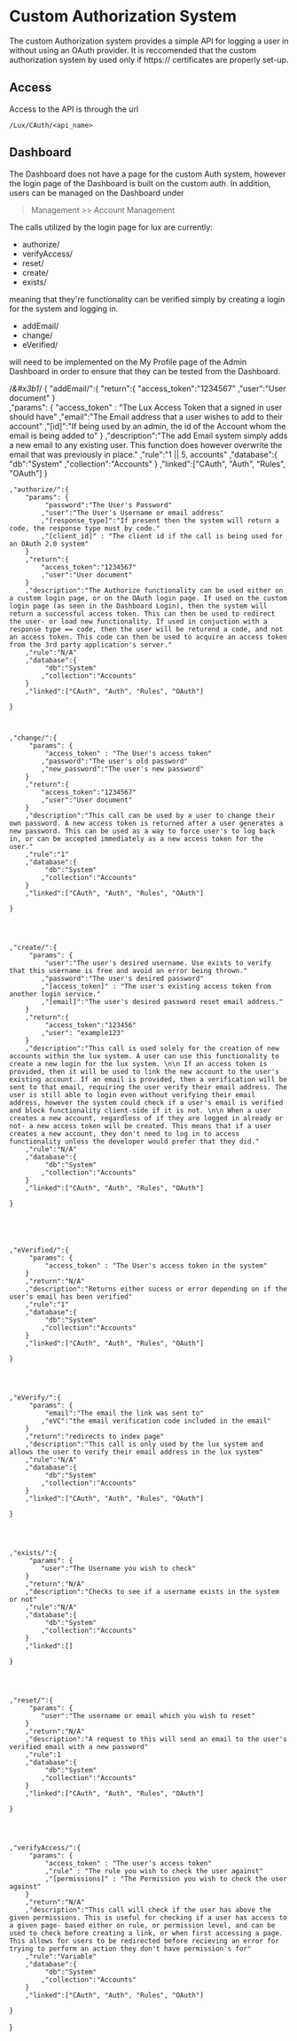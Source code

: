 # Custom Authorization System
The custom Authorization system provides a simple API for logging a user in without using an OAuth provider. It is reccomended that the custom authorization system by used only if https:// certificates are properly set-up.

## Access
Access to the API is through the url 

```
/Lux/CAuth/<api_name>
```

## Dashboard
The Dashboard does not have a page for the custom Auth system, however the login page of the Dashboard is built on the custom auth. In addition, users can be managed on the Dashboard under

>Management >> Account Management

The calls utilized by the login page for lux are currently:

* authorize/
* verifyAccess/
* reset/
* create/
* exists/

meaning that they're functionality can be verified simply by creating a login for the system and logging in.  

* addEmail/
* change/
* eVerified/

will need to be implemented on the My Profile page of the Admin Dashboard in order to ensure that they can be tested from the Dashboard.

/*&#x3b1*/
{
	 "addEmail/":{
		 "return":{
			"access_token":"1234567"
			,"user":"User document"
		}		
		,"params": {
			 "access_token" : "The Lux Access Token that a signed in user should have"
			,"email":"The Email address that a user wishes to add to their account"
			,"[id]":"If being used by an admin, the id of the Account whom the email is being added to"
		}
		,"description":"The add Email system simply adds a new email to any existing user. This function does however overwrite the email that was previously in place."
		,"rule":"1 || 5, accounts"
		,"database":{
			 "db":"System"
			,"collection":"Accounts"
		}
		,"linked":["CAuth", "Auth", "Rules", "OAuth"]
	}




	,"authorize/":{
		"params": {
			 "password":"The User's Password"
			,"user":"The User's Username or email address"
			,"[response_type]":"If present then the system will return a code, the response type must by code."
			,"[client_id]" : "The client id if the call is being used for an OAuth 2.0 system"
		}
		,"return":{
			"access_token":"1234567"
			,"user":"User document"
		}		
		,"description":"The Authorize functionality can be used either on a custom login page, or on the OAuth login page. If used on the custom login page (as seen in the Dashboard Login), then the system will return a successful access token. This can then be used to redirect the user- or load new functionality. If used in conjuction with a response type == code, then the user will be returend a code, and not an access token. This code can then be used to acquire an access token from the 3rd party application's server."
		,"rule":"N/A"
		,"database":{
			 "db":"System"
			,"collection":"Accounts"
		}
		,"linked":["CAuth", "Auth", "Rules", "OAuth"]
	
	}



	,"change/":{
		 "params": {
			 "access_token" : "The User's access token"
			,"password":"The user's old password"
			,"new_password":"The user's new password"
		}
		,"return":{
			"access_token":"1234567"
			,"user":"User document"
		}		
		,"description":"This call can be used by a user to change their own password. A new access token is returned after a user generates a new password. This can be used as a way to force user's to log back in, or can be accepted immediately as a new access token for the user."
		,"rule":"1"
		,"database":{
			 "db":"System"
			,"collection":"Accounts"
		}
		,"linked":["CAuth", "Auth", "Rules", "OAuth"]

	}




	,"create/":{
		 "params": {
			 "user":"The user's desired username. Use exists to verify that this username is free and avoid an error being thrown."
			,"password":"The user's desired password"
			,"[access_token]" : "The user's existing access token from another login service."
			,"[email]":"The user's desired password reset email address."
		}
		,"return":{
			 "access_token":"123456"
			,"user": "example123"
		}
		,"description":"This call is used solely for the creation of new accounts within the lux system. A user can use this functionality to create a new login for the lux system. \n\n If an access token is provided, then it will be used to link the new account to the user's existing account. If an email is provided, then a verification will be sent to that email, requiring the user verify their email address. The user is still able to login even without verifying their email address, however the system could check if a user's email is verified and block functionality client-side if it is not. \n\n When a user creates a new account, regardless of if they are logged in already or not- a new access token will be created. This means that if a user creates a new account, they don't need to log in to access functionality unless the developer would prefer that they did."
		,"rule":"N/A"
		,"database":{
			 "db":"System"
			,"collection":"Accounts"
		}
		,"linked":["CAuth", "Auth", "Rules", "OAuth"]

	}





	,"eVerified/":{
		 "params": {
			 "access_token" : "The User's access token in the system"
		}
		,"return":"N/A"
		,"description":"Returns either sucess or error depending on if the user's email has been verified"
		,"rule":"1"
		,"database":{
			 "db":"System"
			,"collection":"Accounts"
		}
		,"linked":["CAuth", "Auth", "Rules", "OAuth"]

	}




	,"eVerify/":{
		 "params": {
			 "email":"The email the link was sent to"
			,"eVC":"the email verification code included in the email"
		}
		,"return":"redirects to index page"
		,"description":"This call is only used by the lux system and allows the user to verify their email address in the lux system"
		,"rule":"N/A"
		,"database":{
			 "db":"System"
			,"collection":"Accounts"
		}
		,"linked":["CAuth", "Auth", "Rules", "OAuth"]

	}




	,"exists/":{
		 "params": {
			"user":"The Username you wish to check"
		}
		,"return":"N/A"
		,"description":"Checks to see if a username exists in the system or not"
		,"rule":"N/A"
		,"database":{
			 "db":"System"
			,"collection":"Accounts"
		}
		,"linked":[]
	
	}




	,"reset/":{
		 "params": {
			"user":"The username or email which you wish to reset"
		}
		,"return":"N/A"
		,"description":"A request to this will send an email to the user's verified email with a new password"
		,"rule":1
		,"database":{
			 "db":"System"
			,"collection":"Accounts"
		}
		,"linked":["CAuth", "Auth", "Rules", "OAuth"]

	}




	,"verifyAccess/":{
		 "params": {
			 "access_token" : "The user's access token"
			 ,"rule" : "The rule you wish to check the user against"
			 ,"[permissions]" : "The Permission you wish to check the user against"
		}
		,"return":"N/A"
		,"description":"This call will check if the user has above the given permissions. This is useful for checking if a user has access to a given page- based either on rule, or permission level, and can be used to check before creating a link, or when first accessing a page. This allows for users to be redirected before recieving an error for trying to perform an action they don't have permission's for"
		,"rule":"Variable"
		,"database":{
			 "db":"System"
			,"collection":"Accounts"
		}
		,"linked":["CAuth", "Auth", "Rules", "OAuth"]

	}
}
